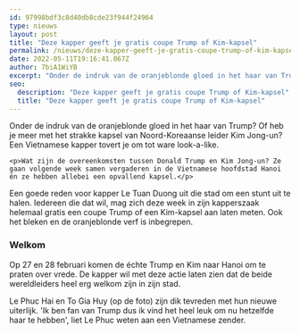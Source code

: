 ```yaml
---
id: 97998bdf3c8d40db8cde23f944f24964
type: nieuws
layout: post
title: "Deze kapper geeft je gratis coupe Trump of Kim-kapsel"
permalink: /nieuws/deze-kapper-geeft-je-gratis-coupe-trump-of-kim-kapsel/
date: 2022-05-11T19:16:41.067Z
author: 7biA1WiYB
excerpt: "Onder de indruk van de oranjeblonde gloed in het haar van Trump? Of heb je meer met het strakke kapsel van Noord-Koreaanse leider Kim Jong-un? Een Vietnamese kapper tovert je om tot ware look-a-like.  "
seo:
  description: "Deze kapper geeft je gratis coupe Trump of Kim-kapsel"
  title: "Deze kapper geeft je gratis coupe Trump of Kim-kapsel"
---
```

Onder de indruk van de oranjeblonde gloed in het haar van Trump? Of heb je meer met het strakke kapsel van Noord-Koreaanse leider Kim Jong-un? Een Vietnamese kapper tovert je om tot ware look-a-like.  

    <p>Wat zijn de overeenkomsten tussen Donald Trump en Kim Jong-un? Ze gaan volgende week samen vergaderen in de Vietnamese hoofdstad Hanoi én ze hebben allebei een opvallend kapsel.</p>
<p>Een goede reden voor kapper Le Tuan Duong uit die stad om een stunt uit te halen. Iedereen die dat wil, mag zich deze week in zijn kapperszaak helemaal gratis een coupe Trump of een Kim-kapsel aan laten meten. Ook het bleken en de oranjeblonde verf is inbegrepen.</p>
<h3>Welkom</h3>
<p>Op 27 en 28 februari komen de échte Trump en Kim naar Hanoi om te praten over vrede. De kapper wil met deze actie laten zien dat de beide wereldleiders heel erg welkom zijn in zijn stad.</p>
<p>Le Phuc Hai en To Gia Huy (op de foto) zijn dik tevreden met hun nieuwe uiterlijk. 'Ik ben fan van Trump dus ik vind het heel leuk om nu hetzelfde haar te hebben', liet Le Phuc weten aan een Vietnamese zender. </p>  
